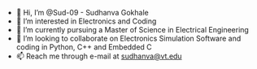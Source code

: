 - 👋 Hi, I’m @Sud-09 - Sudhanva Gokhale
- 👀 I’m interested in Electronics and Coding
- 🌱 I’m currently pursuing a Master of Science in Electrical Engineering
- 💞️ I’m looking to collaborate on Electronics Simulation Software and coding in Python, C++ and Embedded C
- 📫 Reach me through e-mail at sudhanva@vt.edu

<!---
Sud-09/Sud-09 is a ✨ special ✨ repository because its `README.md` (this file) appears on your GitHub profile.
You can click the Preview link to take a look at your changes.
--->

